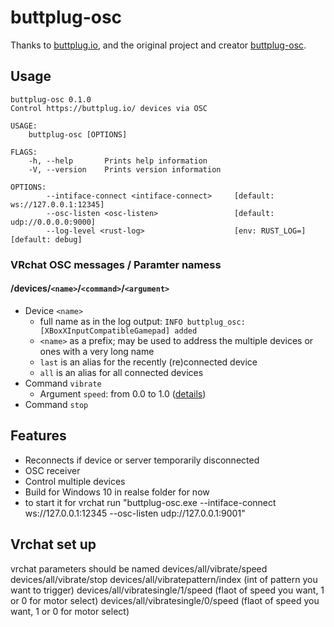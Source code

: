 # buttplug-osc

Thanks to [buttplug.io](https://buttplug.io/), and the original project and creator [buttplug-osc](https://github.com/AlexanderPavlenko/buttplug-osc).

## Usage

```shell
buttplug-osc 0.1.0
Control https://buttplug.io/ devices via OSC

USAGE:
    buttplug-osc [OPTIONS]

FLAGS:
    -h, --help       Prints help information
    -V, --version    Prints version information

OPTIONS:
        --intiface-connect <intiface-connect>     [default: ws://127.0.0.1:12345]
        --osc-listen <osc-listen>                 [default: udp://0.0.0.0:9000]
        --log-level <rust-log>                    [env: RUST_LOG=]  [default: debug]
```

### VRchat OSC messages / Paramter namess
#### /devices/`<name>`/`<command>`/`<argument>`

  * Device `<name>`
    * full name as in the log output: `INFO buttplug_osc: [XBoxXInputCompatibleGamepad] added`
    * `<name>` as a prefix; may be used to address the multiple devices or ones with a very long name
    * `last` is an alias for the recently (re)connected device
    * `all` is an alias for all connected devices
  * Command `vibrate`
    * Argument `speed`: from 0.0 to 1.0 ([details](https://docs.rs/buttplug/3.0.0/buttplug/client/device/enum.VibrateCommand.html#variant.Speed))
  * Command `stop`

## Features

* Reconnects if device or server temporarily disconnected
* OSC receiver
* Control multiple devices
* Build for Windows 10 in realse folder for now
* to start it for vrchat run "buttplug-osc.exe --intiface-connect ws://127.0.0.1:12345 --osc-listen udp://127.0.0.1:9001"

## Vrchat set up

vrchat parameters should be named 
devices/all/vibrate/speed
devices/all/vibrate/stop
devices/all/vibratepattern/index (int of pattern you want to trigger)
devices/all/vibratesingle/1/speed (flaot of speed you want, 1 or 0 for motor select)
devices/all/vibratesingle/0/speed (flaot of speed you want, 1 or 0 for motor select)
